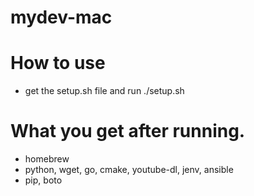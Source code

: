 # mydev-mac

# How to use
- get the setup.sh file and run ./setup.sh

# What you get after running.
- homebrew
- python, wget, go, cmake, youtube-dl, jenv, ansible
- pip, boto
